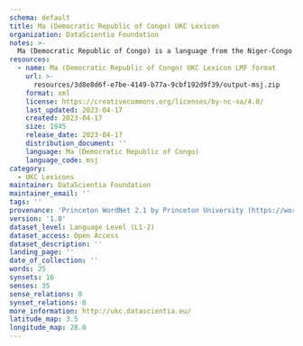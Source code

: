 ```yaml
---
schema: default
title: Ma (Democratic Republic of Congo) UKC Lexicon
organization: DataScientia Foundation
notes: >-
  Ma (Democratic Republic of Congo) is a language from the Niger-Congo family, spoken in Africa. The UKC Lexicon of Ma (Democratic Republic of Congo) is represented as a lexico-semantic network. It consists of words, word senses, synsets, as well as sense-level and synset-level relationships.
resources:
  - name: Ma (Democratic Republic of Congo) UKC Lexicon LMF format
    url: >-
      resources/3d8e8d6f-e7be-4149-b77a-9cbf192d9f39/output-msj.zip
    format: xml
    license: https://creativecommons.org/licenses/by-nc-sa/4.0/
    last_updated: 2023-04-17
    created: 2023-04-17
    size: 1945
    release_date: 2023-04-17
    distribution_document: ''
    language: Ma (Democratic Republic of Congo)
    language_code: msj
category:
  - UKC Lexicons
maintainer: DataScientia Foundation
maintainer_email: ''
tags: ''
provenance: 'Princeton WordNet 2.1 by Princeton University (https://wordnet.princeton.edu)'
version: '1.0'
dataset_level: Language Level (L1-2)
dataset_access: Open Access
dataset_description: ''
landing_page: ''
date_of_collection: ''
words: 25
synsets: 16
senses: 35
sense_relations: 0
synset_relations: 0
more_information: http://ukc.datascientia.eu/
latitude_map: 3.5
longitude_map: 28.0
---
```

